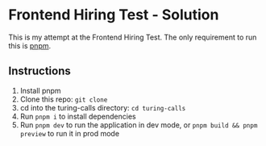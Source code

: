 # Frontend Hiring Test - Solution

This is my attempt at the Frontend Hiring Test. The only requirement to run this is [pnpm](https://pnpm.io/).

## Instructions
1. Install pnpm
2. Clone this repo: `git clone `
3. cd into the turing-calls directory: `cd turing-calls`
4. Run `pnpm i` to install dependencies
5. Run `pnpm dev` to run the application in dev mode, or `pnpm build && pnpm preview` to run it in prod mode